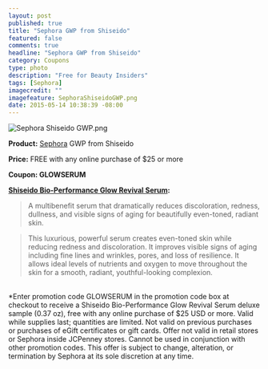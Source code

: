 ```yaml
---
layout: post
published: true
title: "Sephora GWP from Shiseido"
featured: false
comments: true
headline: "Sephora GWP from Shiseido"
category: Coupons
type: photo
description: "Free for Beauty Insiders"
tags: [Sephora]
imagecredit: ""
imagefeature: SephoraShiseidoGWP.png
date: 2015-05-14 10:38:39 -08:00
---
```


![Sephora Shiseido GWP.png](/images/SephoraShiseidoGWP.png)
<p><b>Product:</b> <a href="http://www.sephora.com">Sephora</a> GWP from Shiseido</p>
<p><b>Price:</b> FREE with any online purchase of $25 or more</p>
<p><b>Coupon: GLOWSERUM </b></p>

<b><a href="http://www.sephora.com/bio-performance-glow-revival-serum-P393014?keyword=SHISEIDO%20Bio-Performance%20Glow%20Revival%20Serum%20P393014&skuId=1685874&_requestid=58256">Shiseido Bio-Performance Glow Revival Serum</a>:</b>

<blockquote>A multibenefit serum that dramatically reduces discoloration, redness, dullness, and visible signs of aging for beautifully even-toned, radiant skin.</blockquote>

<blockquote>This luxurious, powerful serum creates even-toned skin while reducing redness and discoloration. It improves visible signs of aging including fine lines and wrinkles, pores, and loss of resilience. It allows ideal levels of nutrients and oxygen to move throughout the skin for a smooth, radiant, youthful-looking complexion.</blockquote>
<br>
*Enter promotion code GLOWSERUM in the promotion code box at checkout to receive a Shiseido Bio-Performance Glow Revival Serum deluxe sample (0.37 oz), free with any online purchase of $25 USD or more. Valid while supplies last; quantities are limited. Not valid on previous purchases or purchases of eGift certificates or gift cards. Offer not valid in retail stores or Sephora inside JCPenney stores. Cannot be used in conjunction with other promotion codes. This offer is subject to change, alteration, or termination by Sephora at its sole discretion at any time.
